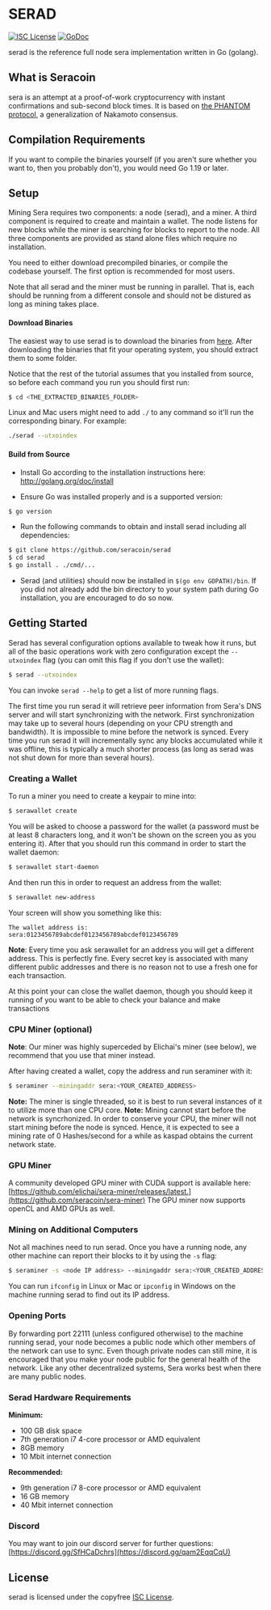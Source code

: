 
SERAD
====

[![ISC License](http://img.shields.io/badge/license-ISC-blue.svg)](https://choosealicense.com/licenses/isc/)
[![GoDoc](https://img.shields.io/badge/godoc-reference-blue.svg)](http://godoc.org/github.com/seracoin/serad)

serad is the reference full node sera implementation written in Go (golang).

## What is Seracoin

sera is an attempt at a proof-of-work cryptocurrency with instant confirmations and sub-second block times. It is based on [the PHANTOM protocol](https://eprint.iacr.org/2018/104.pdf), a generalization of Nakamoto consensus.

## Compilation Requirements

If you want to compile the binaries yourself (if you aren't sure whether you want to, then you probably don't), you would need Go 1.19 or later.

## Setup

Mining Sera requires two components: a node (serad), and a miner. A third component is required to create and maintain a wallet. The node listens for new blocks while the miner is searching for blocks to report to the node. All three components are provided as stand alone files which require no installation. 

You need to either download precompiled binaries, or compile the codebase yourself. The first option is recommended for most users.

Note that all serad and the miner must be running in parallel. That is, each should be running from a different console and should not be distured as long as mining takes place.

#### Download Binaries

The easiest way to use serad is to download the binaries from [here](https://github.com/seracoin/seradd/releases/latest). After downloading the binaries that fit your operating system, you should extract them to some folder.

Notice that the rest of the tutorial assumes that you installed from source, so before each command you run you should first run: 
```bash
$ cd <THE_EXTRACTED_BINARIES_FOLDER>
```

Linux and Mac users might need to add `./` to any command so it'll run the corresponding binary. For example:
```bash
./serad --utxoindex
```

#### Build from Source

- Install Go according to the installation instructions here:
  http://golang.org/doc/install

- Ensure Go was installed properly and is a supported version:

```bash
$ go version
```

- Run the following commands to obtain and install serad including all dependencies:

```bash
$ git clone https://github.com/seracoin/serad
$ cd serad
$ go install . ./cmd/...
```

- Serad (and utilities) should now be installed in `$(go env GOPATH)/bin`. If you did
  not already add the bin directory to your system path during Go installation,
  you are encouraged to do so now.

## Getting Started

Serad has several configuration options available to tweak how it runs, but all
of the basic operations work with zero configuration except the `--utxoindex` flag (you can omit this flag if you don't use the wallet):

```bash
$ serad --utxoindex
```

You can invoke ```serad --help``` to get a list of more running flags.

The first time you run serad it will retrieve peer information from Sera's DNS server and will start synchronizing with the network. First synchronization may take up to several hours (depending on your CPU strength and bandwidth). It is impossible to mine before the network is synced. Every time you run serad it will incrementally sync any blocks accumulated while it was offline, this is typically a much shorter process (as long as serad was not shut down for more than several hours).

### Creating a Wallet

To run a miner you need to create a keypair to mine into:
```bash
$ serawallet create
```

You will be asked to choose a password for the wallet (a password must be at least 8 characters long, and it won't be shown on the screen you as you entering it). After that you should run this command in order to start the wallet daemon:
```bash
$ serawallet start-daemon
```

And then run this in order to request an address from the wallet:
```bash
$ serawallet new-address
```

Your screen will show you something like this:
```
The wallet address is:
sera:0123456789abcdef0123456789abcdef0123456789
```

**Note**: Every time you ask serawallet for an address you will get a different address. This is perfectly fine. Every secret key is associated with many different public addresses and there is no reason not to use a fresh one for each transaction.

At this point your can close the wallet daemon, though you should keep it running of you want to be able to check your balance and make transactions

### CPU Miner (optional)

**Note**: Our miner was highly superceded by Elichai's miner (see below), we recommend that you use that miner instead.

After having created a wallet, copy the address and run seraminer with it:
```bash
$ seraminer --miningaddr sera:<YOUR_CREATED_ADDRESS>
```

**Note:** The miner is single threaded, so it is best to run several instances of it to utilize more than one CPU core.
**Note:** Mining cannot start before the network is syncrhonized. In order to conserve your CPU, the miner will not start mining before the node is synced. Hence, it is expected to see a mining rate of 0 Hashes/second for a while as kaspad obtains the current network state.

### GPU Miner

A community developed GPU miner with CUDA support is available here: [https://github.com/elichai/sera-miner/releases/latest.](https://github.com/seracoin/sera-miner)
The GPU miner now supports openCL and AMD GPUs as well.

### Mining on Additional Computers
Not all machines need to run serad. Once you have a running node, any other machine can report their blocks to it by using the ```-s``` flag:

```bash
$ seraminer -s <node IP address> --miningaddr sera:<YOUR_CREATED_ADDRESS>
```

You can run ```ifconfig``` in Linux or Mac or ```ipconfig``` in Windows on the machine running serad to find out its IP address.

### Opening Ports

By forwarding port 22111 (unless configured otherwise) to the machine running serad, your node becomes a public node which other members of the network can use to sync. Even though private nodes can still mine, it is encouraged that you make your node public for the general health of the network. Like any other decentralized systems, Sera works best when there are many public nodes.

### Serad Hardware Requirements

**Minimum:**
- 100 GB disk space
- 7th generation i7 4-core processor or AMD equivalent
- 8GB memory
- 10 Mbit internet connection

**Recommended:**
- 9th generation i7 8-core processor or AMD equivalent
- 16 GB memory
- 40 Mbit internet connection

### Discord

You may want to join our discord server for further questions: [https://discord.gg/SfHCaDchrs](https://discord.gg/qam2EqqCqU)


## License

serad is licensed under the copyfree [ISC License](https://choosealicense.com/licenses/isc/).
